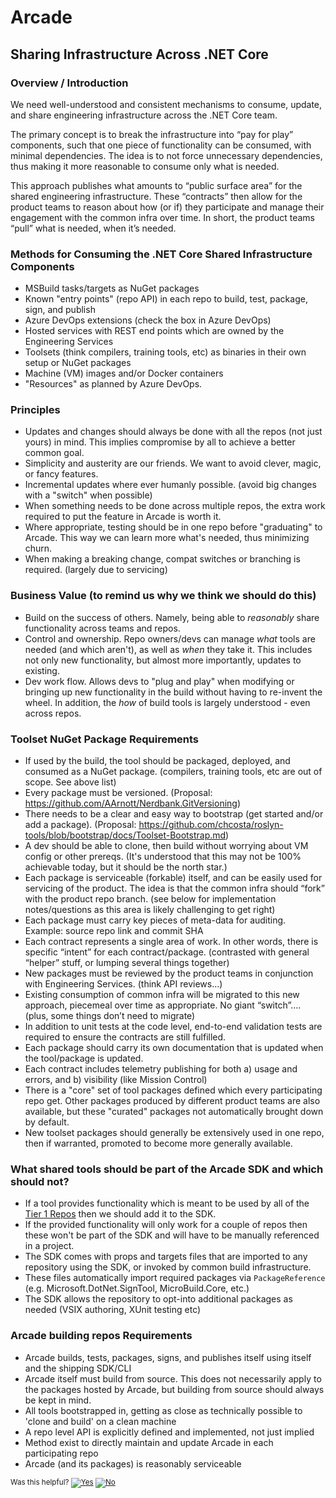 # Arcade

## Sharing Infrastructure Across .NET Core

### Overview / Introduction
We need well-understood and consistent mechanisms to consume, update, and share engineering infrastructure across the .NET Core team.

The primary concept is to break the infrastructure into “pay for play” components, such that one piece of functionality can be consumed, with minimal dependencies.  The idea is to not force unnecessary dependencies, thus making it more reasonable to consume only what is needed.

This approach publishes what amounts to “public surface area” for the shared engineering infrastructure.  These “contracts” then allow for the product teams to reason about how (or if) they participate and manage their engagement with the common infra over time.  In short, the product teams “pull” what is needed, when it’s needed.

### Methods for Consuming the .NET Core Shared Infrastructure Components

- MSBuild tasks/targets as NuGet packages
- Known "entry points" (repo API) in each repo to build, test, package, sign, and publish
- Azure DevOps extensions  (check the box in Azure DevOps)
- Hosted services with REST end points which are owned by the Engineering Services
- Toolsets (think compilers, training tools, etc) as binaries in their own setup or NuGet packages
- Machine (VM) images and/or Docker containers
- "Resources" as planned by Azure DevOps.

### Principles
- Updates and changes should always be done with all the repos (not just yours) in mind.  This implies compromise by all to achieve a better common goal.
- Simplicity and austerity are our friends.  We want to avoid clever, magic, or fancy features.
- Incremental updates where ever humanly possible.  (avoid big changes with a "switch" when possible)
- When something needs to be done across multiple repos, the extra work required to put the feature in Arcade is worth it.
- Where appropriate, testing should be in one repo before "graduating" to Arcade.  This way we can learn more what's needed, thus minimizing churn.
- When making a breaking change, compat switches or branching is required.  (largely due to servicing)

### Business Value (to remind us why we think we should do this)
-  Build on the success of others.  Namely, being able to _reasonably_ share functionality across teams and repos.
-  Control and ownership.  Repo owners/devs can manage _what_ tools are needed (and which aren't), as well as _when_ they take it.  This includes not only new functionality, but almost more importantly, updates to existing.
-  Dev work flow.  Allows devs to "plug and play" when modifying or bringing up new functionality in the build without having to re-invent the wheel.  In addition, the _how_ of build tools is largely understood - even across repos.

### Toolset NuGet Package Requirements
-	If used by the build, the tool should be packaged, deployed, and consumed as a NuGet package.  (compilers, training tools, etc are out of scope.  See above list)
-	Every package must be versioned.  (Proposal: https://github.com/AArnott/Nerdbank.GitVersioning)
- There needs to be a clear and easy way to bootstrap (get started and/or add a package).  (Proposal: https://github.com/chcosta/roslyn-tools/blob/bootstrap/docs/Toolset-Bootstrap.md)
- A dev should be able to clone, then build without worrying about VM config or other prereqs.  (It's understood that this may not be 100% achievable today, but it should be the north star.)
-	Each package is serviceable (forkable) itself, and can be easily used for servicing of the product.  The idea is that the common infra should “fork” with the product repo branch.  (see below for implementation notes/questions as this area is likely challenging to get right)
- Each package must carry key pieces of meta-data for auditing.  Example: source repo link and commit SHA
-	Each contract represents a single area of work.  In other words, there is specific “intent” for each contract/package.  (contrasted with general “helper” stuff, or lumping several things together)
-	New packages must be reviewed by the product teams in conjunction with Engineering Services.  (think API reviews…)
-	Existing consumption of common infra will be migrated to this new approach, piecemeal over time as appropriate.  No giant “switch”….  (plus, some things don’t need to migrate)
-	In addition to unit tests at the code level, end-to-end validation tests are required to ensure the contracts are still fulfilled.
- Each package should carry its own documentation that is updated when the tool/package is updated.
-	Each contract includes telemetry publishing for both a) usage and errors, and b) visibility (like Mission Control)
- There is a "core" set of tool packages defined which every participating repo get.  Other packages produced by different product teams are also available, but these "curated" packages not automatically brought down by default.
- New toolset packages should generally be extensively used in one repo, then if warranted, promoted to become more generally available.

### What shared tools should be part of the Arcade SDK and which should not?

- If a tool provides functionality which is meant to be used by all of the [Tier 1 Repos](TierOneRepos.md) then we should add it to the SDK. 
- If the provided functionality will only work for a couple of repos then these won't be part of the SDK and will have to be manually referenced in a project.
- The SDK comes with props and targets files that are imported to any repository using the SDK, or invoked by common build infrastructure.
- These files automatically import required packages via `PackageReference` (e.g. Microsoft.DotNet.SignTool, MicroBuild.Core, etc.)
- The SDK allows the repository to opt-into additional packages as needed (VSIX authoring, XUnit testing etc)

### Arcade building repos Requirements
- Arcade builds, tests, packages, signs, and publishes itself using itself and the shipping SDK/CLI
- Arcade itself must build from source.  This does not necessarily apply to the packages hosted by Arcade, but building from source should always be kept in mind.
- All tools bootstrapped in, getting as close as technically possible to 'clone and build' on a clean machine
- A repo level API is explicitly defined and implemented, not just implied
- Method exist to directly maintain and update Arcade in each participating repo
- Arcade (and its packages) is reasonably serviceable


<!-- Begin Generated Content: Doc Feedback -->
<sub>Was this helpful? [![Yes](https://helix.dot.net/f/ip/5?p=Documentation%5COverview.md)](https://helix.dot.net/f/p/5?p=Documentation%5COverview.md) [![No](https://helix.dot.net/f/in)](https://helix.dot.net/f/n/5?p=Documentation%5COverview.md)</sub>
<!-- End Generated Content-->
